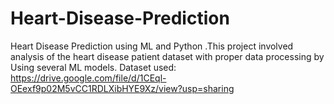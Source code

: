 # Heart-Disease-Prediction
Heart Disease Prediction using ML and Python .This project involved analysis of the heart disease patient dataset with proper data processing by Using several ML models. Dataset used: https://drive.google.com/file/d/1CEql-OEexf9p02M5vCC1RDLXibHYE9Xz/view?usp=sharing
